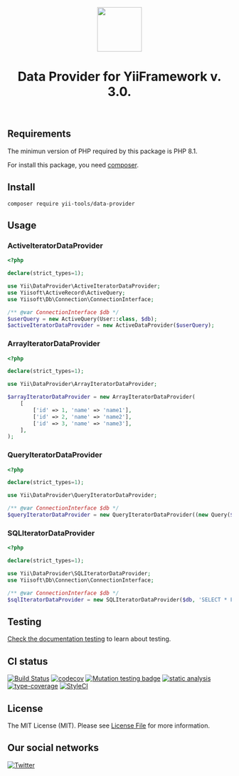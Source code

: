 <p align="center">
    <a href="https://github.com/yii-tools/awesome-component" target="_blank">
        <img src="https://avatars.githubusercontent.com/u/121752654?s=200&v=4" height="100px">
    </a>
    <h1 align="center">Data Provider for YiiFramework v. 3.0.</h1>
    <br>
</p>

## Requirements

The minimun version of PHP required by this package is PHP 8.1.

For install this package, you need [composer](https://getcomposer.org/).

## Install

```shell
composer require yii-tools/data-provider
```

## Usage

### ActiveIteratorDataProvider

```php
<?php

declare(strict_types=1);

use Yii\DataProvider\ActiveIteratorDataProvider;
use Yiisoft\ActiveRecord\ActiveQuery;
use Yiisoft\Db\Connection\ConnectionInterface;

/** @var ConnectionInterface $db */
$userQuery = new ActiveQuery(User::class, $db);
$activeIteratorDataProvider = new ActiveDataProvider($userQuery);
```

### ArrayIteratorDataProvider

```php
<?php

declare(strict_types=1);

use Yii\DataProvider\ArrayIteratorDataProvider;

$arrayIteratorDataProvider = new ArrayIteratorDataProvider(
    [
        ['id' => 1, 'name' => 'name1'],
        ['id' => 2, 'name' => 'name2'],
        ['id' => 3, 'name' => 'name3'],
    ],
);
```

### QueryIteratorDataProvider

```php
<?php

declare(strict_types=1);

use Yii\DataProvider\QueryIteratorDataProvider;

/** @var ConnectionInterface $db */
$queryIteratorDataProvider = new QueryIteratorDataProvider((new Query($db))->select('*')->from('{{%user}}'));
```

### SQLIteratorDataProvider

```php
<?php

declare(strict_types=1);

use Yii\DataProvider\SQLIteratorDataProvider;
use Yiisoft\Db\Connection\ConnectionInterface;

/** @var ConnectionInterface $db */
$sqlIteratorDataProvider = new SQLIteratorDataProvider($db, 'SELECT * FROM {{%user}}');
```

## Testing

[Check the documentation testing](/docs/testing.md) to learn about testing.

## CI status

[![Build Status](https://github.com/yii-tools/data-provider/workflows/build/badge.svg)](https://github.com/yii-tools/data-provider/actions?query=workflow%3Abuild)
[![codecov](https://codecov.io/gh/yii-tools/data-provider/branch/main/graph/badge.svg?token=KB6T5KMGED)](https://codecov.io/gh/yii-tools/data-provider)
[![Mutation testing badge](https://img.shields.io/endpoint?style=flat&url=https%3A%2F%2Fbadge-api.stryker-mutator.io%2Fgithub.com%2Fyii-tools%2Fdata-provider%2Fmain)](https://dashboard.stryker-mutator.io/reports/github.com/yii-tools/data-provider/main)
[![static analysis](https://github.com/yii-tools/data-provider/workflows/static%20analysis/badge.svg)](https://github.com/yii-tools/data-provider/actions?query=workflow%3A%22static+analysis%22)
[![type-coverage](https://shepherd.dev/github/yii-tools/data-provider/coverage.svg)](https://shepherd.dev/github/yii-tools/data-provider)
[![StyleCI](https://github.styleci.io/repos/518593668/shield?branch=main)](https://github.styleci.io/repos/518593668?branch=main)

## License

The MIT License (MIT). Please see [License File](LICENSE.md) for more information.

## Our social networks

[![Twitter](https://img.shields.io/badge/twitter-follow-1DA1F2?logo=twitter&logoColor=1DA1F2&labelColor=555555?style=flat)](https://twitter.com/Terabytesoftw)
